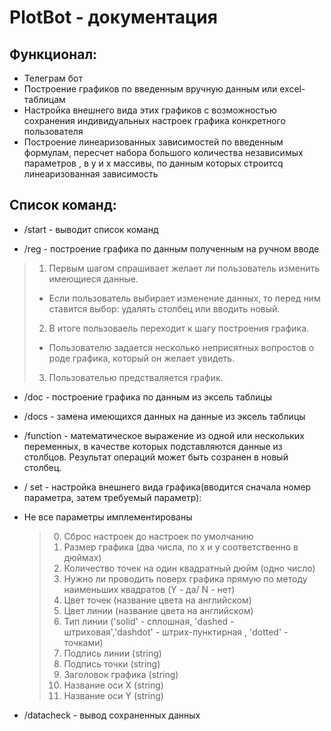 # PlotBot - документация

## Функционал:
- Телеграм бот
- Построение графиков по введенным вручную данным или excel-таблицам
- Настройка внешнего вида этих графиков с возможностью сохранения индивидуальных настроек графика конкретного пользователя
- Построение линеаризованных зависимостей по введенным формулам, пересчет набора большого количества независимых параметров , в y и х массивы, по данным которых строитсq линеаризованная зависимость

## Список команд:
 - /start - выводит список команд

 - /reg - построение графика по данным полученным на ручном вводе
> 1. Первым шагом спрашивает желает ли пользователь изменить имеющиеся данные.
> * Если пользователь выбирает изменение данных, то перед ним ставится выбор: удалять столбец или вводить новый.
> 2. В итоге пользоваель переходит к шагу построения графика.
> * Пользователю задается несколько неприсятных вопростов о роде графика, который он желает увидеть.
> 3. Пользователью предстваляется график.
 
 - /doc - построение графика по данным из эксель таблицы
 
 - /docs - замена имеющихся данных на данные из эксель таблицы
 
 - /function - математическое выражение из одной или нескольких переменных, в качестве которых подставляются данные из столбцов. 
 Результат операций может быть созранен в новый столбец.
 
- / set - настройка внешнего вида графика(вводится сначала номер параметра, затем требуемый параметр):
* Не все параметры имплементированы

  >0. Сброс настроек до настроек по умолчанию
  >1. Размер графика (два числа, по х и y соответственно в дюймах)
  >2. Количество точек на один квадратный дюйм  (одно число)
  >3. Нужно ли проводить поверх графика прямую по методу наименьших квадратов (Y - да/ N - нет)
  >4. Цвет точек (название цвета на английском)
  >5. Цвет линии (название цвета на английском)
  >6. Тип линии ('solid' - сплошная, 'dashed - штриховая','dashdot' - штрих-пунктирная , 'dotted' - точками)
  >7. Подпись линии (string)
  >8. Подпись точки (string)
  >9. Заголовок графика (string)
  >10. Название оси Х (string)
  >11. Название оси Y (string)
 
 
 - /datacheck - вывод сохраненных данных
